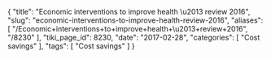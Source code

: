 {
    "title": "Economic interventions to improve health \u2013 review 2016",
    "slug": "economic-interventions-to-improve-health-review-2016",
    "aliases": [
        "/Economic+interventions+to+improve+health+\u2013+review+2016",
        "/8230"
    ],
    "tiki_page_id": 8230,
    "date": "2017-02-28",
    "categories": [
        "Cost savings"
    ],
    "tags": [
        "Cost savings"
    ]
}